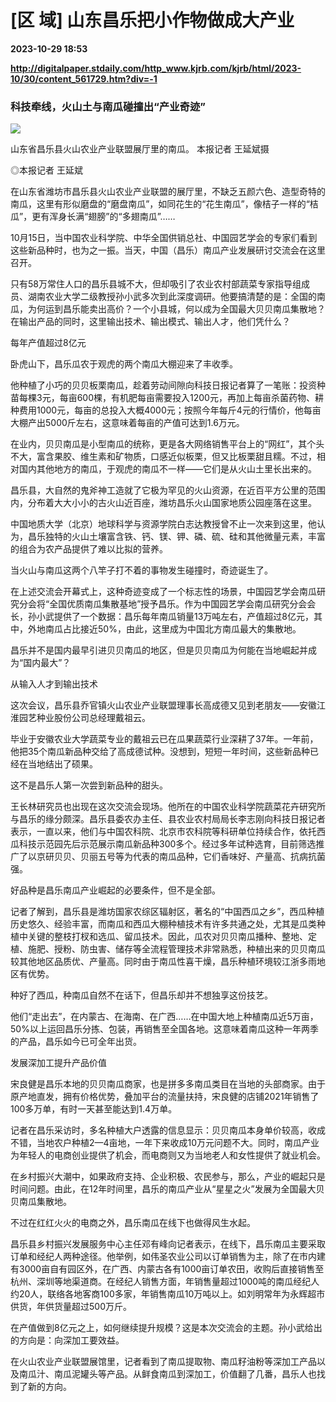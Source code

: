 # [区 域] 山东昌乐把小作物做成大产业

**2023-10-29 18:53**

**http://digitalpaper.stdaily.com/http_www.kjrb.com/kjrb/html/2023-10/30/content_561729.htm?div=-1**

### 科技牵线，火山土与南瓜碰撞出“产业奇迹”

![](http://digitalpaper.stdaily.com/http_www.kjrb.com/kjrb/images/2023-10/30/07/3513162_jiny_1698392442342_b.jpg)

山东省昌乐县火山农业产业联盟展厅里的南瓜。 本报记者 王延斌摄

 ◎本报记者 王延斌

 在山东省潍坊市昌乐县火山农业产业联盟的展厅里，不缺乏五颜六色、造型奇特的南瓜，这里有形似磨盘的“磨盘南瓜”，如同花生的“花生南瓜”，像桔子一样的“桔瓜”，更有浑身长满“翅膀”的“多翅南瓜”……

 10月15日，当中国农业科学院、中华全国供销总社、中国园艺学会的专家们看到这些新品种时，也为之一振。当天，中国（昌乐）南瓜产业发展研讨交流会在这里召开。

 只有58万常住人口的昌乐县城不大，但却吸引了农业农村部蔬菜专家指导组成员、湖南农业大学二级教授孙小武多次到此深度调研。他要搞清楚的是：全国的南瓜，为何运到昌乐能卖出高价？一个小县城，何以成为全国最大贝贝南瓜集散地？在输出产品的同时，这里输出技术、输出模式、输出人才，他们凭什么？

 每年产值超过8亿元

 卧虎山下，昌乐瓜农于观虎的两个南瓜大棚迎来了丰收季。

 他种植了小巧的贝贝板栗南瓜，趁着劳动间隙向科技日报记者算了一笔账：投资种苗每棵3元，每亩600棵，有机肥每亩需要投入1200元，再加上每亩杀菌药物、耕种费用1000元，每亩的总投入大概4000元；按照今年每斤4元的行情价，他每亩大棚产出5000斤左右，这意味着每亩的产值可达到1.6万元。

 在业内，贝贝南瓜是小型南瓜的统称，更是各大网络销售平台上的“网红”，其个头不大，富含果胶、维生素和矿物质，口感近似板栗，但又比板栗甜且糯。不过，相对国内其他地方的南瓜，于观虎的南瓜不一样——它们是从火山土里长出来的。

 昌乐县，大自然的鬼斧神工造就了它极为罕见的火山资源，在近百平方公里的范围内，分布着大大小小的古火山近百座，潍坊昌乐火山国家地质公园座落在这里。

 中国地质大学（北京）地球科学与资源学院白志达教授曾不止一次来到这里，他认为，昌乐独特的火山土壤富含铁、钙、镁、钾、磷、硫、硅和其他微量元素，丰富的组合为农产品提供了难以比拟的营养。

 当火山与南瓜这两个八竿子打不着的事物发生碰撞时，奇迹诞生了。

 在上述交流会开幕式上，这种奇迹变成了一个标志性的场景，中国园艺学会南瓜研究分会将“全国优质南瓜集散基地”授予昌乐。作为中国园艺学会南瓜研究分会会长，孙小武提供了一个数据：昌乐每年南瓜销量13万吨左右，产值超过8亿元，其中，外地南瓜占比接近50%，由此，这里成为中国北方南瓜最大的集散地。

 昌乐并不是国内最早引进贝贝南瓜的地区，但是贝贝南瓜为何能在当地崛起并成为“国内最大”？

 从输入人才到输出技术

 这次会议，昌乐县乔官镇火山农业产业联盟理事长高成德又见到老朋友——安徽江淮园艺种业股份公司总经理戴祖云。

 毕业于安徽农业大学蔬菜专业的戴祖云已在瓜果蔬菜行业深耕了37年。一年前，他把35个南瓜新品种交给了高成德试种。没想到，短短一年时间，这些新品种已经在当地结出了硕果。

 这不是昌乐人第一次尝到新品种的甜头。

 王长林研究员也出现在这次交流会现场。他所在的中国农业科学院蔬菜花卉研究所与昌乐的缘分颇深。昌乐县委农办主任、县农业农村局局长李志刚向科技日报记者表示，一直以来，他们与中国农科院、北京市农科院等科研单位持续合作，依托西瓜科技示范园先后示范展示南瓜新品种300多个。经过多年试种选育，目前筛选推广了以京研贝贝、贝丽五号等为代表的南瓜品种，它们香味好、产量高、抗病抗菌强。

 好品种是昌乐南瓜产业崛起的必要条件，但不是全部。

 记者了解到，昌乐县是潍坊国家农综区辐射区，著名的“中国西瓜之乡”，西瓜种植历史悠久、经验丰富，而南瓜和西瓜大棚种植技术有许多共通之处，尤其是瓜类种植中关键的整枝打杈和选瓜、留瓜技术。因此，瓜农对贝贝南瓜播种、整地、定植、施肥、授粉、防虫害、储存等全流程管理技术非常熟悉，种植出来的贝贝南瓜较其他地区品质优、产量高。同时由于南瓜性喜干燥，昌乐种植环境较江浙多雨地区有优势。

 种好了西瓜，种南瓜自然不在话下，但昌乐却并不想独享这份技艺。

 他们“走出去”，在内蒙古、在海南、在广西……在中国大地上种植南瓜近5万亩，50%以上运回昌乐分拣、包装，再销售至全国各地。这意味着南瓜这种一年两季的产品，昌乐如今已可全年出货。

 发展深加工提升产品价值

 宋良健是昌乐本地的贝贝南瓜商家，也是拼多多南瓜类目在当地的头部商家。由于原产地直发，拥有价格优势，叠加平台的流量扶持，宋良健的店铺2021年销售了100多万单，有时一天甚至能达到1.4万单。

 记者在昌乐采访时，多名种植大户透露的信息显示：贝贝南瓜本身单价较高，收成不错，当地农户种植2—4亩地，一年下来收成10万元问题不大。同时，南瓜产业为年轻人的电商创业提供了机会，而电商则又为当地老人和女性提供了就业机会。

 在乡村振兴大潮中，如果政府支持、企业积极、农民参与，那么，产业的崛起只是时间问题。由此，在12年时间里，昌乐的南瓜产业从“星星之火”发展为全国最大贝贝南瓜集散地。

 不过在红红火火的电商之外，昌乐南瓜在线下也做得风生水起。

 昌乐县乡村振兴发展服务中心主任邓有峰向记者表示，在线下，昌乐南瓜主要采取订单和经纪人两种途径。他举例，如伟圣农业公司以订单销售为主，除了在市内建有3000亩自有园区外，在广西、内蒙古各有1000亩订单农田，收购后直接销售至杭州、深圳等地渠道商。在经纪人销售方面，年销售量超过1000吨的南瓜经纪人约20人，联络各地客商100多家，年销售南瓜10万吨以上。如刘明常年为永辉超市供货，年供货量超过500万斤。

 在产值做到8亿元之上，如何继续提升规模？这是本次交流会的主题。孙小武给出的方向是：向深加工要效益。

 在火山农业产业联盟展馆里，记者看到了南瓜提取物、南瓜籽油粉等深加工产品以及南瓜汁、南瓜泥罐头等产品。从鲜食南瓜到深加工，价值翻了几番，昌乐人也找到了新的方向。